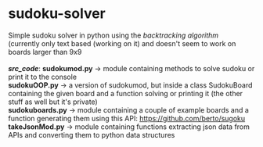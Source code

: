 # sudoku-solver
Simple sudoku solver in python using the <i>backtracking algorithm</i><br/>
(currently only text based (working on it) and doesn't seem to work on boards larger than 9x9<br/><br/>
<i><b>src_code</b></i>:
<t/><b>sudokumod.py</b>    -> module containing methods to solve sudoku or print it to the console<br/>
<t/><b>sudokuOOP.py</b>    -> a version of sudokumod, but inside a class SudokuBoard containing the given board and a function solving or printing it (the other stuff as well but it's private)<br/>
<t/><b>sudokuboards.py</b> -> module containing a couple of example boards and a function generating them using this API: https://github.com/berto/sugoku<br/>
<t/><b>takeJsonMod.py</b>  -> module containing functions extracting json data from APIs and converting them to python data structures
